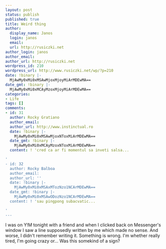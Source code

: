 ```yaml
---
layout: post
status: publish
published: true
title: Weird thing
author:
  display_name: Janos
  login: janos
  email: 
  url: http://rusiczki.net
author_login: janos
author_email: 
author_url: http://rusiczki.net
wordpress_id: 210
wordpress_url: http://www.rusiczki.net/wp/?p=210
date: !binary |-
  MjAwMy0xMi0xMSAwMjoxMjoyMiArMDEwMA==
date_gmt: !binary |-
  MjAwMy0xMi0xMCAyMzoxMjoyMiArMDEwMA==
categories:
- Life
tags: []
comments:
- id: 31
  author: Rocky Gratiano
  author_email: 
  author_url: http://www.instinctual.ro
  date: !binary |-
    MjAwMy0xMi0xMSAwMjoxNToxMiArMDEwMA==
  date_gmt: !binary |-
    MjAwMy0xMi0xMCAyMzoxNToxMiArMDEwMA==
  content: ! 'cred ca ar fi momentul sa inveti salsa...

'
- id: 32
  author: Rocky Balboa
  author_email: 
  author_url: ''
  date: !binary |-
    MjAwMy0xMi0xMSAxMTozNzo1NCArMDEwMA==
  date_gmt: !binary |-
    MjAwMy0xMi0xMSAwODozNzo1NCArMDEwMA==
  content: ! 'sau pingpong subacvatic...

'
---
```

<p>I was on Y!M tonight with a friend and when I clicked back on Messenger's window I saw a line supposedly written by me which made no sense. And worse, I didn't remember writing it. Something is wrong. I'm whether really tired, I'm going crazy or... Was this somekind of a sign?</p>
